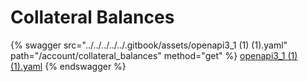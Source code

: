 # Collateral Balances

{% swagger src="../../../../../.gitbook/assets/openapi3_1 (1) (1).yaml" path="/account/collateral_balances" method="get" %}
[openapi3_1 (1) (1).yaml](<../../../../../.gitbook/assets/openapi3_1 (1) (1).yaml>)
{% endswagger %}
